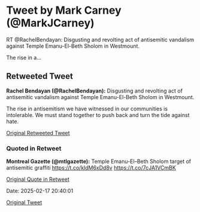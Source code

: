 # Tweet by Mark Carney (@MarkJCarney)

RT @RachelBendayan: Disgusting and revolting act of antisemitic vandalism against Temple Emanu-El-Beth Sholom in Westmount. 

The rise in a…

## Retweeted Tweet

**Rachel Bendayan (@RachelBendayan):** Disgusting and revolting act of antisemitic vandalism against Temple Emanu-El-Beth Sholom in Westmount. 

The rise in antisemitism we have witnessed in our communities is intolerable. We must stand together to push back and turn the tide against hate.

[Original Retweeted Tweet](https://x.com/RachelBendayan/status/1891531111311782025)

### Quoted in Retweet

**Montreal Gazette (@mtlgazette):** Temple Emanu-El–Beth Sholom target of antisemitic graffiti https://t.co/kldM6xDd8v https://t.co/7cJA1VCmBK

[Original Quote in Retweet](https://x.com/mtlgazette/status/1891212249273921981)

Date: 2025-02-17 20:40:01

[Original Tweet](https://x.com/MarkJCarney/status/1891588436038943181)
